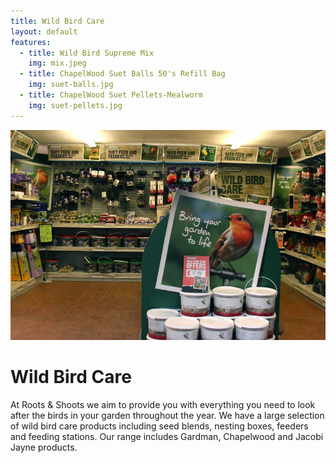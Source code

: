 ```yaml
---
title: Wild Bird Care
layout: default
features:
  - title: Wild Bird Supreme Mix
    img: mix.jpeg
  - title: ChapelWood Suet Balls 50's Refill Bag
    img: suet-balls.jpg
  - title: ChapelWood Suet Pellets-Mealworm
    img: suet-pellets.jpg
---
```


![Wild Bird Care](/img/960/birds.jpg)

# Wild Bird Care

At Roots & Shoots we aim to provide you with everything you need to
look after the birds in your garden throughout the year. We have a
large selection of wild bird care products including seed blends,
nesting boxes, feeders and feeding stations. Our range includes
Gardman, Chapelwood and Jacobi Jayne products.
